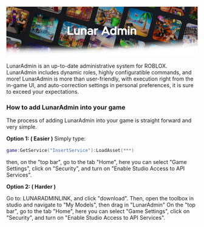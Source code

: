 ![Screenshot](https://raw.githubusercontent.com/InterstellarStudios/LunarAdmin/main/extra/images/LunarAdminFadeBack.png)

LunarAdmin is an up-to-date administrative system for ROBLOX. LunarAdmin includes dynamic roles, highly configuratible commands, and more! LunarAdmin is more than user-friendly, with execution right from the in-game UI, and auto-correction settings in personal preferences, it is sure to exceed your expectations.

### How to add LunarAdmin into your game
The process of adding LunarAdmin into your game is straight forward and very simple.

**Option 1: ( Easier )**
Simply type:
```lua
game:GetService("InsertService"):LoadAsset(***)
```
then, on the "top bar", go to the tab "Home", here you can select "Game Settings", click on "Security", and turn on "Enable Studio Access to API Services".

**Option 2: ( Harder )**

Go to: LUNARADMINLINK, and click "download". Then, open the toolbox in studio and navigate to "My Models", then drag in "LunarAdmin"
On the "top bar", go to the tab "Home", here you can select "Game Settings", click on "Security", and turn on "Enable Studio Access to API Services".

